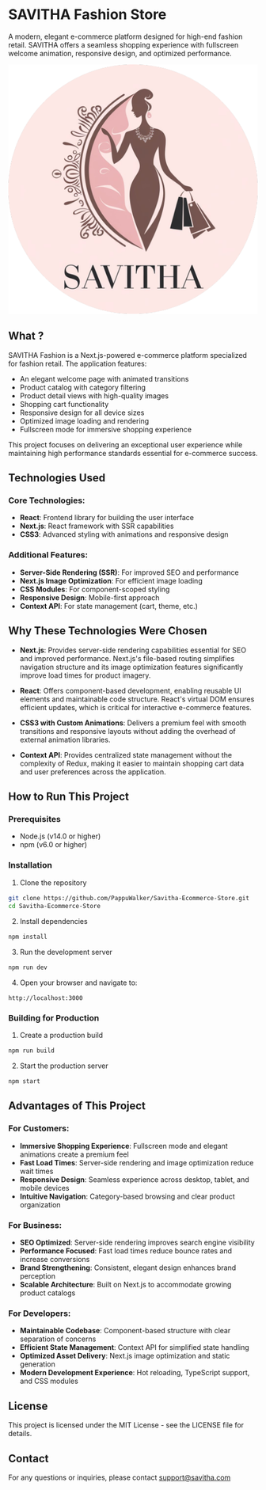 # SAVITHA Fashion Store

A modern, elegant e-commerce platform designed for high-end fashion retail. SAVITHA offers a seamless shopping experience with fullscreen welcome animation, responsive design, and optimized performance.

![SAVITHA Logo](public/Savitha%20Modern512.png)

## What ?

SAVITHA Fashion is a Next.js-powered e-commerce platform specialized for fashion retail. The application features:

- An elegant welcome page with animated transitions
- Product catalog with category filtering
- Product detail views with high-quality images
- Shopping cart functionality
- Responsive design for all device sizes
- Optimized image loading and rendering
- Fullscreen mode for immersive shopping experience

This project focuses on delivering an exceptional user experience while maintaining high performance standards essential for e-commerce success.

## Technologies Used

### Core Technologies:
- **React**: Frontend library for building the user interface
- **Next.js**: React framework with SSR capabilities
- **CSS3**: Advanced styling with animations and responsive design

### Additional Features:
- **Server-Side Rendering (SSR)**: For improved SEO and performance
- **Next.js Image Optimization**: For efficient image loading
- **CSS Modules**: For component-scoped styling
- **Responsive Design**: Mobile-first approach
- **Context API**: For state management (cart, theme, etc.)

## Why These Technologies Were Chosen

- **Next.js**: Provides server-side rendering capabilities essential for SEO and improved performance. Next.js's file-based routing simplifies navigation structure and its image optimization features significantly improve load times for product imagery.

- **React**: Offers component-based development, enabling reusable UI elements and maintainable code structure. React's virtual DOM ensures efficient updates, which is critical for interactive e-commerce features.

- **CSS3 with Custom Animations**: Delivers a premium feel with smooth transitions and responsive layouts without adding the overhead of external animation libraries.

- **Context API**: Provides centralized state management without the complexity of Redux, making it easier to maintain shopping cart data and user preferences across the application.

## How to Run This Project

### Prerequisites
- Node.js (v14.0 or higher)
- npm (v6.0 or higher)

### Installation

1. Clone the repository
```bash
git clone https://github.com/PappuWalker/Savitha-Ecommerce-Store.git
cd Savitha-Ecommerce-Store
```

2. Install dependencies
```bash
npm install
```

3. Run the development server
```bash
npm run dev
```

4. Open your browser and navigate to:
```
http://localhost:3000
```

### Building for Production

1. Create a production build
```bash
npm run build
```

2. Start the production server
```bash
npm start
```

## Advantages of This Project

### For Customers:
- **Immersive Shopping Experience**: Fullscreen mode and elegant animations create a premium feel
- **Fast Load Times**: Server-side rendering and image optimization reduce wait times
- **Responsive Design**: Seamless experience across desktop, tablet, and mobile devices
- **Intuitive Navigation**: Category-based browsing and clear product organization

### For Business:
- **SEO Optimized**: Server-side rendering improves search engine visibility
- **Performance Focused**: Fast load times reduce bounce rates and increase conversions
- **Brand Strengthening**: Consistent, elegant design enhances brand perception
- **Scalable Architecture**: Built on Next.js to accommodate growing product catalogs

### For Developers:
- **Maintainable Codebase**: Component-based structure with clear separation of concerns
- **Efficient State Management**: Context API for simplified state handling
- **Optimized Asset Delivery**: Next.js image optimization and static generation
- **Modern Development Experience**: Hot reloading, TypeScript support, and CSS modules

## License

This project is licensed under the MIT License - see the LICENSE file for details.

## Contact

For any questions or inquiries, please contact support@savitha.com
